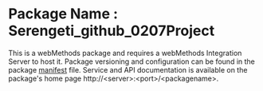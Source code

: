 # Package Name : Serengeti_github_0207Project
This is a webMethods package and requires a webMethods Integration Server to host it. Package versioning and configuration can be found in the package [manifest](./Serengeti_github_0207Project/manifest.v3) file. Service and API documentation is available on the package's home page http://&lt;server&gt;:&lt;port&gt;/&lt;packagename>.